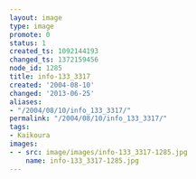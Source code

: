 ```yaml
---
layout: image
type: image
promote: 0
status: 1
created_ts: 1092144193
changed_ts: 1372159456
node_id: 1285
title: info-133_3317
created: '2004-08-10'
changed: '2013-06-25'
aliases:
- "/2004/08/10/info_133_3317/"
permalink: "/2004/08/10/info_133_3317/"
tags:
- Kaikoura
images:
- - src: image/images/info-133_3317-1285.jpg
    name: info-133_3317-1285.jpg
---
```


